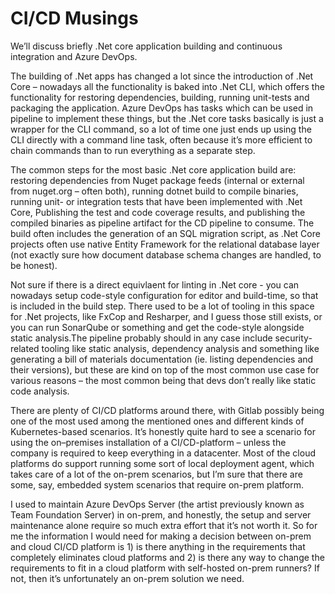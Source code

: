 # CI/CD Musings

We’ll discuss briefly .Net core application building and continuous integration and Azure DevOps. 

The building of .Net apps has changed a lot since the introduction of .Net Core – nowadays all the functionality is baked into .Net CLI, which offers the functionality for restoring dependencies, building, running unit-tests and packaging the application. Azure DevOps has tasks which can be used in pipeline to implement these things, but the .Net core tasks basically is just a wrapper for the CLI command, so a lot of time one just ends up using the CLI directly with a command line task, often because it’s more efficient to chain commands than to run everything as a separate step. 

The common steps for the most basic .Net core application build are: restoring dependencies from Nuget package feeds (internal or external from nuget.org – often both), running dotnet build to compile binaries, running unit- or integration tests that have been implemented with .Net Core, Publishing the test and code coverage results, and publishing the compiled binaries as pipeline artifact for the CD pipeline to consume. The build often includes the generation of an SQL migration script, as .Net Core projects often use native Entity Framework for the relational database layer (not exactly sure how document database schema changes are handled, to be honest). 

Not sure if there is a direct equivlaent for linting in .Net core - you can nowadays setup code-style configuration for editor and build-time, so that is included in the build step. There used to be a lot of tooling in this space for .Net projects, like FxCop and Resharper, and I guess those still exists, or you can run SonarQube or something and get the code-style alongside static analysis.The pipeline probably should in any case include security-related tooling like static analysis, dependency analysis and something like generating a bill of materials documentation (ie. listing dependencies and their versions), but these are kind on top of the most common use case for various reasons – the most common being that devs don’t really like static code analysis.

There are plenty of CI/CD platforms around there, with Gitlab possibly being one of the most used among the mentioned ones and different kinds of Kubernetes-based scenarios. It’s honestly quite hard to see a scenario for using the on–premises installation of a CI/CD-platform – unless the company is required to keep everything in  a datacenter. Most of the cloud platforms do support running some sort of local deployment agent, which takes care of a lot of the on-prem scenarios, but I’m sure that there are some, say, embedded system scenarios that require on-prem platform. 

I used to maintain Azure DevOps Server (the artist previously known as Team Foundation Server) in on-prem, and honestly, the setup and server maintenance alone require so much extra effort that it’s not worth it. So for me the information I would need for making  a decision between on-prem and cloud CI/CD platform is 1) is there anything in the requirements that completely eliminates cloud platforms and 2) is there any way to change the requirements to fit in a cloud platform with self-hosted on-prem runners? If not, then it’s unfortunately an on-prem solution we need.
